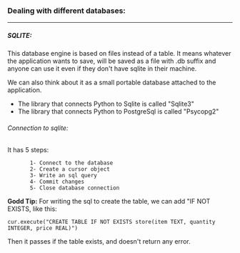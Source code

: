 ### Dealing with different databases:
---
##### SQLITE: 
This database engine is based on files instead of a table. It means whatever the application wants to save, will be saved as a file with .db suffix and anyone can use it even if they don't have sqlite in their machine.

We can also think about it as a small portable database attached to the application.

- The library that connects Python to Sqlite is called "Sqlite3"
- The library that connects Python to PostgreSql is called "Psycopg2"

 
###### Connection to sqlite: 
It has 5 steps:
        
           1- Connect to the database
           2- Create a cursor object
           3- Write an sql query
           4- Commit changes
           5- Close database connection

__Godd Tip:__ For writing the sql to create the table, we can add "IF NOT EXISTS, like this:
```
cur.execute("CREATE TABLE IF NOT EXISTS store(item TEXT, quantity INTEGER, price REAL)")
```
Then it passes if the table exists, and doesn't return any error.

 